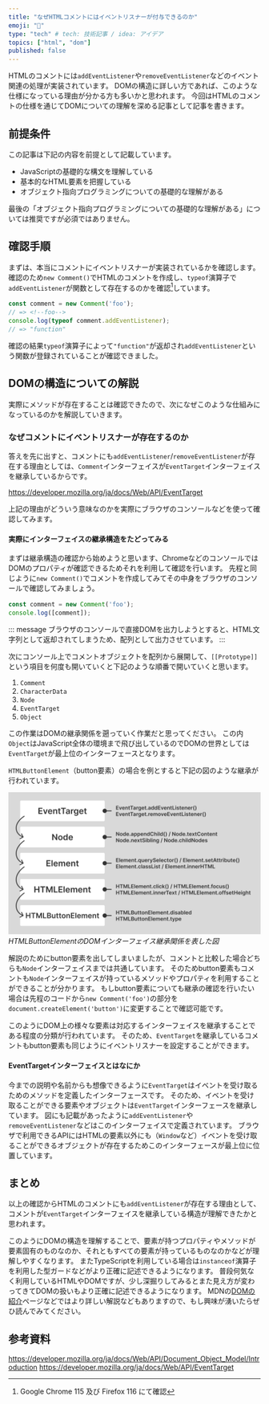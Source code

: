```yaml
---
title: "なぜHTMLコメントにはイベントリスナーが付与できるのか"
emoji: "💭"
type: "tech" # tech: 技術記事 / idea: アイデア
topics: ["html", "dom"]
published: false
---
```


HTMLのコメントには`addEventListener`や`removeEventListener`などのイベント関連の処理が実装されています。
DOMの構造に詳しい方であれば、このような仕様になっている理由が分かる方も多いかと思われます。
今回はHTMLのコメントの仕様を通じてDOMについての理解を深める記事として記事を書きます。

## 前提条件

この記事は下記の内容を前提として記載しています。

- JavaScriptの基礎的な構文を理解している
- 基本的なHTML要素を把握している
- オブジェクト指向プログラミングについての基礎的な理解がある

最後の「オブジェクト指向プログラミングについての基礎的な理解がある」については推奨ですが必須ではありません。

## 確認手順

まずは、本当にコメントにイベントリスナーが実装されているかを確認します。
確認のため`new Comment()`でHTMLのコメントを作成し、`typeof`演算子で`addEventListener`が関数として存在するのかを確認[^1]しています。  

[^1]: Google Chrome 115 及び Firefox 116 にて確認

```ts
const comment = new Comment('foo');
// => <!--foo-->
console.log(typeof comment.addEventListener);
// => "function"
```

確認の結果`typeof`演算子によって`"function"`が返却され`addEventListener`という関数が登録されていることが確認できました。

## DOMの構造についての解説

実際にメソッドが存在することは確認できたので、次になぜこのような仕組みになっているのかを解説していきます。

### なぜコメントにイベントリスナーが存在するのか

答えを先に出すと、コメントにも`addEventListener`/`removeEventListener`が存在する理由としては、`Comment`インターフェイスが`EventTarget`インターフェイスを継承しているからです。

https://developer.mozilla.org/ja/docs/Web/API/EventTarget

上記の理由がどういう意味なのかを実際にブラウザのコンソールなどを使って確認してみます。

#### 実際にインターフェイスの継承構造をたどってみる

まずは継承構造の確認から始めようと思います、ChromeなどのコンソールではDOMのプロパティが確認できるためそれを利用して確認を行います。
先程と同じように`new Comment()`でコメントを作成してみてその中身をブラウザのコンソールで確認してみましょう。

```ts
const comment = new Comment('foo');
console.log([comment]);
```

::: message
ブラウザのコンソールで直接DOMを出力しようとすると、HTML文字列として返却されてしまうため、配列として出力させています。
:::

次にコンソール上でコメントオブジェクトを配列から展開して、`[[Prototype]]`という項目を何度も開いていくと下記のような順番で開いていくと思います。

1. `Comment`
2. `CharacterData`
3. `Node`
4. `EventTarget`
5. `Object`

この作業はDOMの継承関係を遡っていく作業だと思ってください。
この内`Object`はJavaScript全体の環境まで飛び出しているのでDOMの世界としては`EventTarget`が最上位のインターフェースとなります。

`HTMLButtonElement`（button要素）の場合を例とすると下記の図のような継承が行われています。

![EventTargetインターフェイスはaddEventListenerなどが存在する、NodeインターフェイスはappendChild・textContentなどが存在する、ElementインターフェイスはqueryセレクターメソッドやinnerHTMLが存在する、HTMLElementインターフェイスはclickメソッドやinnerTextなどが存在する、HTMLButtonElementインターフェイスはdisabledやtypeなどが存在する。](/images/articles/comment-event-listen/dom-interface.jpg)
*HTMLButtonElementのDOMインターフェイス継承関係を表した図*

解説のためにbutton要素を出してしまいましたが、コメントと比較した場合どちらも`Node`インターフェイスまでは共通しています。
そのためbutton要素もコメントも`Node`インターフェイスが持っているメソッドやプロパティを利用することができることが分かります。
もしbutton要素についても継承の確認を行いたい場合は先程のコードから`new Comment('foo')`の部分を`document.createElement('button')`に変更することで確認可能です。

このようにDOM上の様々な要素は対応するインターフェイスを継承することである程度の分類が行われています。
そのため、`EventTarget`を継承しているコメントもbutton要素も同じようにイベントリスナーを設定することができます。

#### EventTargetインターフェイスとはなにか

今までの説明や名前からも想像できるように`EventTarget`はイベントを受け取るためのメソッドを定義したインターフェースです。
そのため、イベントを受け取ることができる要素やオブジェクトは`EventTarget`インターフェースを継承しています。
図にも記載があったように`addEventListener`や`removeEventListener`などはこのインターフェイスで定義されています。
ブラウザで利用できるAPIにはHTMLの要素以外にも（`Window`など）イベントを受け取ることができるオブジェクトが存在するためこのインターフェースが最上位に位置しています。

## まとめ

以上の確認からHTMLのコメントにも`addEventListener`が存在する理由として、コメントが`EventTarget`インターフェイスを継承している構造が理解できたかと思われます。

このようにDOMの構造を理解することで、要素が持つプロパティやメソッドが要素固有のものなのか、それともすべての要素が持っているものなのかなどが理解しやすくなります。
またTypeScriptを利用している場合は`instanceof`演算子を利用した型ガードなどがより正確に記述できるようになります。
普段何気なく利用しているHTMLやDOMですが、少し深掘りしてみるとまた見え方が変わってきてDOMの扱いもより正確に記述できるようになります。
MDNの[DOMの紹介](https://developer.mozilla.org/ja/docs/Web/API/Document_Object_Model/Introduction)ページなどではより詳しい解説などもありますので、もし興味が湧いたらぜひ読んでみてください。

## 参考資料

https://developer.mozilla.org/ja/docs/Web/API/Document_Object_Model/Introduction
https://developer.mozilla.org/ja/docs/Web/API/EventTarget
